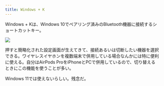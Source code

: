 ```yaml
---
title: Windows + K
---
```

Windows + Kは、Windows 10でペアリング済みのBluetooth機器に接続するショートカットキー。

![](https://lh5.googleusercontent.com/lrik1pbkRQMKDpmf9eLcr7uOWKbRJCHVtobFc76o3etLvIMWMu_EE8XV6xkyAE4-TM4lB3KJsp-qXsAIQcvDiYnxJ6wIorbFVF-CpJt5n7p8WA3JlUUhBaX2di1Yrz9q5OZD-Pzq_GJfzM0PYCKN0x2HCbFBIm8oEJ-NdWHsghIAKjTIlEcg3eg5)

押すと簡略化された設定画面が生えてきて、接続あるいは切断したい機器を選択できる。ワイヤレスイヤホンを複数端末で併用している場合なんかには特に便利に使える。自分はAirPods ProをiPhoneとPCで併用しているので、切り替えるときにこの機能を使うことが多い。

Windows 11では使えないらしい。残念だ。
